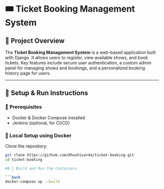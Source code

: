 # 🎟️ Ticket Booking Management System

## 📌 Project Overview  
The **Ticket Booking Management System** is a web-based application built with Django. It allows users to register, view available shows, and book tickets. Key features include secure user authentication, a custom admin panel for managing shows and bookings, and a personalized booking history page for users.

---

## 🚀 Setup & Run Instructions

### 🧰 Prerequisites
- Docker & Docker Compose installed  
- Jenkins (optional, for CI/CD)

### 🔧 Local Setup using Docker

Clone the repository:
```bash
git clone https://github.com/Khushisarda/ticket-booking.git
cd ticket-booking

## 🔧 Build and Run the Containers

```bash
docker-compose up --build
